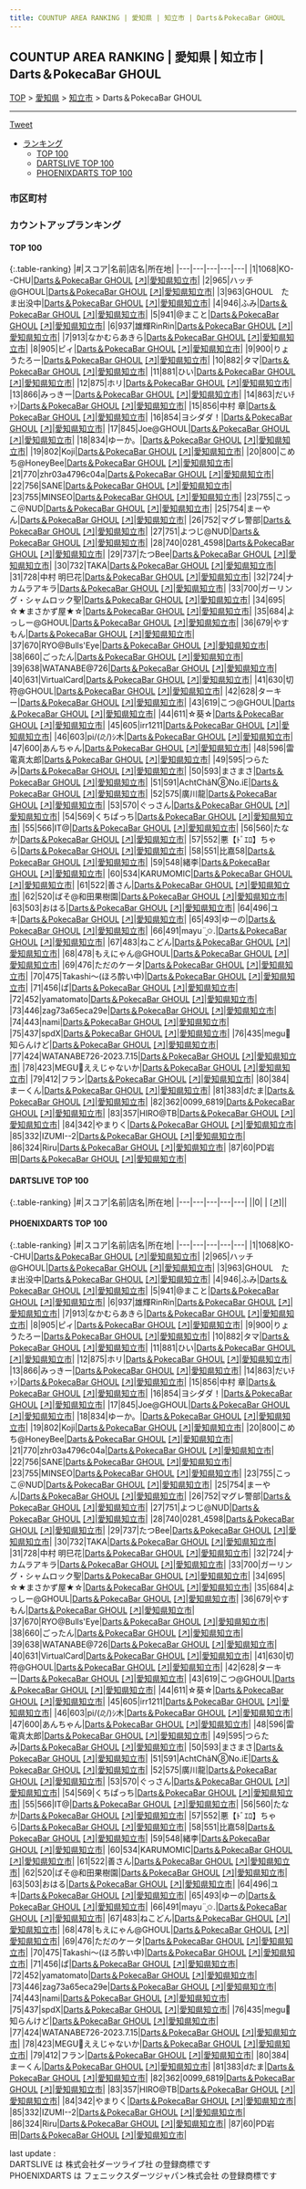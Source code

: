 ```yaml
---
title: COUNTUP AREA RANKING | 愛知県 | 知立市 | Darts＆PokecaBar GHOUL
---
```

## COUNTUP AREA RANKING | 愛知県 | 知立市 | Darts＆PokecaBar GHOUL

[TOP](/darts/rank/) > [愛知県](/darts/rank/愛知県/) > [知立市](/darts/rank/愛知県/知立市/) > Darts＆PokecaBar GHOUL

___

<a href="https://twitter.com/share?ref_src=twsrc%5Etfw" data-text="COUNTUP AREA RANKING | 愛知県知立市Darts＆PokecaBar GHOUL" class="twitter-share-button" data-hashtags="DARTSLIVE,PHOENIXDARTS,darts,ダーツ" data-show-count="false">Tweet</a>

* [ランキング](#カウントアップランキング)
    * [TOP 100](#top-100)
    * [DARTSLIVE TOP 100](#dartslive-top-100)
    * [PHOENIXDARTS TOP 100](#phoenixdarts-top-100)

### 市区町村

<ul>

</ul>

### カウントアップランキング

#### TOP 100



{:.table-ranking}
|#|スコア|名前|店名|所在地|
|---|---|---|---|---|
|1|1068|<span class="rank-name-pd">KO--CHU</span>|<a href="/darts/rank/shops/95827.html">Darts＆PokecaBar GHOUL</a> <a href="https://vs.phoenixdarts.com/jp/shop/shopDetailInfo/s_95827?s_seq=95827">[↗]</a>|<a href="/darts/rank/愛知県/知立市">愛知県知立市</a>|
|2|965|<span class="rank-name-pd">ハッチ@GHOUL</span>|<a href="/darts/rank/shops/95827.html">Darts＆PokecaBar GHOUL</a> <a href="https://vs.phoenixdarts.com/jp/shop/shopDetailInfo/s_95827?s_seq=95827">[↗]</a>|<a href="/darts/rank/愛知県/知立市">愛知県知立市</a>|
|3|963|<span class="rank-name-pd">GHOUL　たま出没中</span>|<a href="/darts/rank/shops/95827.html">Darts＆PokecaBar GHOUL</a> <a href="https://vs.phoenixdarts.com/jp/shop/shopDetailInfo/s_95827?s_seq=95827">[↗]</a>|<a href="/darts/rank/愛知県/知立市">愛知県知立市</a>|
|4|946|<span class="rank-name-pd">ふみ</span>|<a href="/darts/rank/shops/95827.html">Darts＆PokecaBar GHOUL</a> <a href="https://vs.phoenixdarts.com/jp/shop/shopDetailInfo/s_95827?s_seq=95827">[↗]</a>|<a href="/darts/rank/愛知県/知立市">愛知県知立市</a>|
|5|941|<span class="rank-name-pd">@まこと</span>|<a href="/darts/rank/shops/95827.html">Darts＆PokecaBar GHOUL</a> <a href="https://vs.phoenixdarts.com/jp/shop/shopDetailInfo/s_95827?s_seq=95827">[↗]</a>|<a href="/darts/rank/愛知県/知立市">愛知県知立市</a>|
|6|937|<span class="rank-name-pd">雄輝RinRin</span>|<a href="/darts/rank/shops/95827.html">Darts＆PokecaBar GHOUL</a> <a href="https://vs.phoenixdarts.com/jp/shop/shopDetailInfo/s_95827?s_seq=95827">[↗]</a>|<a href="/darts/rank/愛知県/知立市">愛知県知立市</a>|
|7|913|<span class="rank-name-pd">なかむらあきら</span>|<a href="/darts/rank/shops/95827.html">Darts＆PokecaBar GHOUL</a> <a href="https://vs.phoenixdarts.com/jp/shop/shopDetailInfo/s_95827?s_seq=95827">[↗]</a>|<a href="/darts/rank/愛知県/知立市">愛知県知立市</a>|
|8|905|<span class="rank-name-pd">ピィ</span>|<a href="/darts/rank/shops/95827.html">Darts＆PokecaBar GHOUL</a> <a href="https://vs.phoenixdarts.com/jp/shop/shopDetailInfo/s_95827?s_seq=95827">[↗]</a>|<a href="/darts/rank/愛知県/知立市">愛知県知立市</a>|
|9|900|<span class="rank-name-pd">りょうたろー</span>|<a href="/darts/rank/shops/95827.html">Darts＆PokecaBar GHOUL</a> <a href="https://vs.phoenixdarts.com/jp/shop/shopDetailInfo/s_95827?s_seq=95827">[↗]</a>|<a href="/darts/rank/愛知県/知立市">愛知県知立市</a>|
|10|882|<span class="rank-name-pd">タマ</span>|<a href="/darts/rank/shops/95827.html">Darts＆PokecaBar GHOUL</a> <a href="https://vs.phoenixdarts.com/jp/shop/shopDetailInfo/s_95827?s_seq=95827">[↗]</a>|<a href="/darts/rank/愛知県/知立市">愛知県知立市</a>|
|11|881|<span class="rank-name-pd">ひい</span>|<a href="/darts/rank/shops/95827.html">Darts＆PokecaBar GHOUL</a> <a href="https://vs.phoenixdarts.com/jp/shop/shopDetailInfo/s_95827?s_seq=95827">[↗]</a>|<a href="/darts/rank/愛知県/知立市">愛知県知立市</a>|
|12|875|<span class="rank-name-pd">ホリ</span>|<a href="/darts/rank/shops/95827.html">Darts＆PokecaBar GHOUL</a> <a href="https://vs.phoenixdarts.com/jp/shop/shopDetailInfo/s_95827?s_seq=95827">[↗]</a>|<a href="/darts/rank/愛知県/知立市">愛知県知立市</a>|
|13|866|<span class="rank-name-pd">みっきー</span>|<a href="/darts/rank/shops/95827.html">Darts＆PokecaBar GHOUL</a> <a href="https://vs.phoenixdarts.com/jp/shop/shopDetailInfo/s_95827?s_seq=95827">[↗]</a>|<a href="/darts/rank/愛知県/知立市">愛知県知立市</a>|
|14|863|<span class="rank-name-pd">だいﾁｬﾝ</span>|<a href="/darts/rank/shops/95827.html">Darts＆PokecaBar GHOUL</a> <a href="https://vs.phoenixdarts.com/jp/shop/shopDetailInfo/s_95827?s_seq=95827">[↗]</a>|<a href="/darts/rank/愛知県/知立市">愛知県知立市</a>|
|15|856|<span class="rank-name-pd"><span class="pro-icon-pd"></span>中村 章</span>|<a href="/darts/rank/shops/95827.html">Darts＆PokecaBar GHOUL</a> <a href="https://vs.phoenixdarts.com/jp/shop/shopDetailInfo/s_95827?s_seq=95827">[↗]</a>|<a href="/darts/rank/愛知県/知立市">愛知県知立市</a>|
|16|854|<span class="rank-name-pd">ヨシダダ！</span>|<a href="/darts/rank/shops/95827.html">Darts＆PokecaBar GHOUL</a> <a href="https://vs.phoenixdarts.com/jp/shop/shopDetailInfo/s_95827?s_seq=95827">[↗]</a>|<a href="/darts/rank/愛知県/知立市">愛知県知立市</a>|
|17|845|<span class="rank-name-pd">Joe@GHOUL</span>|<a href="/darts/rank/shops/95827.html">Darts＆PokecaBar GHOUL</a> <a href="https://vs.phoenixdarts.com/jp/shop/shopDetailInfo/s_95827?s_seq=95827">[↗]</a>|<a href="/darts/rank/愛知県/知立市">愛知県知立市</a>|
|18|834|<span class="rank-name-pd">ゆーか。</span>|<a href="/darts/rank/shops/95827.html">Darts＆PokecaBar GHOUL</a> <a href="https://vs.phoenixdarts.com/jp/shop/shopDetailInfo/s_95827?s_seq=95827">[↗]</a>|<a href="/darts/rank/愛知県/知立市">愛知県知立市</a>|
|19|802|<span class="rank-name-pd">Koji</span>|<a href="/darts/rank/shops/95827.html">Darts＆PokecaBar GHOUL</a> <a href="https://vs.phoenixdarts.com/jp/shop/shopDetailInfo/s_95827?s_seq=95827">[↗]</a>|<a href="/darts/rank/愛知県/知立市">愛知県知立市</a>|
|20|800|<span class="rank-name-pd">こめち@HoneyBee</span>|<a href="/darts/rank/shops/95827.html">Darts＆PokecaBar GHOUL</a> <a href="https://vs.phoenixdarts.com/jp/shop/shopDetailInfo/s_95827?s_seq=95827">[↗]</a>|<a href="/darts/rank/愛知県/知立市">愛知県知立市</a>|
|21|770|<span class="rank-name-pd">zhr03a4796c04a</span>|<a href="/darts/rank/shops/95827.html">Darts＆PokecaBar GHOUL</a> <a href="https://vs.phoenixdarts.com/jp/shop/shopDetailInfo/s_95827?s_seq=95827">[↗]</a>|<a href="/darts/rank/愛知県/知立市">愛知県知立市</a>|
|22|756|<span class="rank-name-pd">SANE</span>|<a href="/darts/rank/shops/95827.html">Darts＆PokecaBar GHOUL</a> <a href="https://vs.phoenixdarts.com/jp/shop/shopDetailInfo/s_95827?s_seq=95827">[↗]</a>|<a href="/darts/rank/愛知県/知立市">愛知県知立市</a>|
|23|755|<span class="rank-name-pd">MINSEO</span>|<a href="/darts/rank/shops/95827.html">Darts＆PokecaBar GHOUL</a> <a href="https://vs.phoenixdarts.com/jp/shop/shopDetailInfo/s_95827?s_seq=95827">[↗]</a>|<a href="/darts/rank/愛知県/知立市">愛知県知立市</a>|
|23|755|<span class="rank-name-pd">こっこ＠NUD</span>|<a href="/darts/rank/shops/95827.html">Darts＆PokecaBar GHOUL</a> <a href="https://vs.phoenixdarts.com/jp/shop/shopDetailInfo/s_95827?s_seq=95827">[↗]</a>|<a href="/darts/rank/愛知県/知立市">愛知県知立市</a>|
|25|754|<span class="rank-name-pd">まーやん</span>|<a href="/darts/rank/shops/95827.html">Darts＆PokecaBar GHOUL</a> <a href="https://vs.phoenixdarts.com/jp/shop/shopDetailInfo/s_95827?s_seq=95827">[↗]</a>|<a href="/darts/rank/愛知県/知立市">愛知県知立市</a>|
|26|752|<span class="rank-name-pd">マグレ警部</span>|<a href="/darts/rank/shops/95827.html">Darts＆PokecaBar GHOUL</a> <a href="https://vs.phoenixdarts.com/jp/shop/shopDetailInfo/s_95827?s_seq=95827">[↗]</a>|<a href="/darts/rank/愛知県/知立市">愛知県知立市</a>|
|27|751|<span class="rank-name-pd">よつじ@NUD</span>|<a href="/darts/rank/shops/95827.html">Darts＆PokecaBar GHOUL</a> <a href="https://vs.phoenixdarts.com/jp/shop/shopDetailInfo/s_95827?s_seq=95827">[↗]</a>|<a href="/darts/rank/愛知県/知立市">愛知県知立市</a>|
|28|740|<span class="rank-name-pd">0281_4598</span>|<a href="/darts/rank/shops/95827.html">Darts＆PokecaBar GHOUL</a> <a href="https://vs.phoenixdarts.com/jp/shop/shopDetailInfo/s_95827?s_seq=95827">[↗]</a>|<a href="/darts/rank/愛知県/知立市">愛知県知立市</a>|
|29|737|<span class="rank-name-pd">たつBee</span>|<a href="/darts/rank/shops/95827.html">Darts＆PokecaBar GHOUL</a> <a href="https://vs.phoenixdarts.com/jp/shop/shopDetailInfo/s_95827?s_seq=95827">[↗]</a>|<a href="/darts/rank/愛知県/知立市">愛知県知立市</a>|
|30|732|<span class="rank-name-pd">TAKA</span>|<a href="/darts/rank/shops/95827.html">Darts＆PokecaBar GHOUL</a> <a href="https://vs.phoenixdarts.com/jp/shop/shopDetailInfo/s_95827?s_seq=95827">[↗]</a>|<a href="/darts/rank/愛知県/知立市">愛知県知立市</a>|
|31|728|<span class="rank-name-pd"><span class="pro-icon-pd"></span>中村 明巳花</span>|<a href="/darts/rank/shops/95827.html">Darts＆PokecaBar GHOUL</a> <a href="https://vs.phoenixdarts.com/jp/shop/shopDetailInfo/s_95827?s_seq=95827">[↗]</a>|<a href="/darts/rank/愛知県/知立市">愛知県知立市</a>|
|32|724|<span class="rank-name-pd">ナカムラアキラ</span>|<a href="/darts/rank/shops/95827.html">Darts＆PokecaBar GHOUL</a> <a href="https://vs.phoenixdarts.com/jp/shop/shopDetailInfo/s_95827?s_seq=95827">[↗]</a>|<a href="/darts/rank/愛知県/知立市">愛知県知立市</a>|
|33|700|<span class="rank-name-pd">ガーリング・シャムロック聖</span>|<a href="/darts/rank/shops/95827.html">Darts＆PokecaBar GHOUL</a> <a href="https://vs.phoenixdarts.com/jp/shop/shopDetailInfo/s_95827?s_seq=95827">[↗]</a>|<a href="/darts/rank/愛知県/知立市">愛知県知立市</a>|
|34|695|<span class="rank-name-pd">☆★まさかず屋★☆</span>|<a href="/darts/rank/shops/95827.html">Darts＆PokecaBar GHOUL</a> <a href="https://vs.phoenixdarts.com/jp/shop/shopDetailInfo/s_95827?s_seq=95827">[↗]</a>|<a href="/darts/rank/愛知県/知立市">愛知県知立市</a>|
|35|684|<span class="rank-name-pd">よっしー@GHOUL</span>|<a href="/darts/rank/shops/95827.html">Darts＆PokecaBar GHOUL</a> <a href="https://vs.phoenixdarts.com/jp/shop/shopDetailInfo/s_95827?s_seq=95827">[↗]</a>|<a href="/darts/rank/愛知県/知立市">愛知県知立市</a>|
|36|679|<span class="rank-name-pd">やすもん</span>|<a href="/darts/rank/shops/95827.html">Darts＆PokecaBar GHOUL</a> <a href="https://vs.phoenixdarts.com/jp/shop/shopDetailInfo/s_95827?s_seq=95827">[↗]</a>|<a href="/darts/rank/愛知県/知立市">愛知県知立市</a>|
|37|670|<span class="rank-name-pd">RYO@Bulls&#x27;Eye</span>|<a href="/darts/rank/shops/95827.html">Darts＆PokecaBar GHOUL</a> <a href="https://vs.phoenixdarts.com/jp/shop/shopDetailInfo/s_95827?s_seq=95827">[↗]</a>|<a href="/darts/rank/愛知県/知立市">愛知県知立市</a>|
|38|660|<span class="rank-name-pd">ごったん</span>|<a href="/darts/rank/shops/95827.html">Darts＆PokecaBar GHOUL</a> <a href="https://vs.phoenixdarts.com/jp/shop/shopDetailInfo/s_95827?s_seq=95827">[↗]</a>|<a href="/darts/rank/愛知県/知立市">愛知県知立市</a>|
|39|638|<span class="rank-name-pd">WATANABE@726</span>|<a href="/darts/rank/shops/95827.html">Darts＆PokecaBar GHOUL</a> <a href="https://vs.phoenixdarts.com/jp/shop/shopDetailInfo/s_95827?s_seq=95827">[↗]</a>|<a href="/darts/rank/愛知県/知立市">愛知県知立市</a>|
|40|631|<span class="rank-name-pd">VirtualCard</span>|<a href="/darts/rank/shops/95827.html">Darts＆PokecaBar GHOUL</a> <a href="https://vs.phoenixdarts.com/jp/shop/shopDetailInfo/s_95827?s_seq=95827">[↗]</a>|<a href="/darts/rank/愛知県/知立市">愛知県知立市</a>|
|41|630|<span class="rank-name-pd">切符@GHOUL</span>|<a href="/darts/rank/shops/95827.html">Darts＆PokecaBar GHOUL</a> <a href="https://vs.phoenixdarts.com/jp/shop/shopDetailInfo/s_95827?s_seq=95827">[↗]</a>|<a href="/darts/rank/愛知県/知立市">愛知県知立市</a>|
|42|628|<span class="rank-name-pd">ターキー</span>|<a href="/darts/rank/shops/95827.html">Darts＆PokecaBar GHOUL</a> <a href="https://vs.phoenixdarts.com/jp/shop/shopDetailInfo/s_95827?s_seq=95827">[↗]</a>|<a href="/darts/rank/愛知県/知立市">愛知県知立市</a>|
|43|619|<span class="rank-name-pd">こつ@GHOUL</span>|<a href="/darts/rank/shops/95827.html">Darts＆PokecaBar GHOUL</a> <a href="https://vs.phoenixdarts.com/jp/shop/shopDetailInfo/s_95827?s_seq=95827">[↗]</a>|<a href="/darts/rank/愛知県/知立市">愛知県知立市</a>|
|44|611|<span class="rank-name-pd">☆葵☆</span>|<a href="/darts/rank/shops/95827.html">Darts＆PokecaBar GHOUL</a> <a href="https://vs.phoenixdarts.com/jp/shop/shopDetailInfo/s_95827?s_seq=95827">[↗]</a>|<a href="/darts/rank/愛知県/知立市">愛知県知立市</a>|
|45|605|<span class="rank-name-pd">irr1211</span>|<a href="/darts/rank/shops/95827.html">Darts＆PokecaBar GHOUL</a> <a href="https://vs.phoenixdarts.com/jp/shop/shopDetailInfo/s_95827?s_seq=95827">[↗]</a>|<a href="/darts/rank/愛知県/知立市">愛知県知立市</a>|
|46|603|<span class="rank-name-pd">pi/(_ﾛ_;/)ｼ木</span>|<a href="/darts/rank/shops/95827.html">Darts＆PokecaBar GHOUL</a> <a href="https://vs.phoenixdarts.com/jp/shop/shopDetailInfo/s_95827?s_seq=95827">[↗]</a>|<a href="/darts/rank/愛知県/知立市">愛知県知立市</a>|
|47|600|<span class="rank-name-pd">あんちゃん</span>|<a href="/darts/rank/shops/95827.html">Darts＆PokecaBar GHOUL</a> <a href="https://vs.phoenixdarts.com/jp/shop/shopDetailInfo/s_95827?s_seq=95827">[↗]</a>|<a href="/darts/rank/愛知県/知立市">愛知県知立市</a>|
|48|596|<span class="rank-name-pd">雷電真太郎</span>|<a href="/darts/rank/shops/95827.html">Darts＆PokecaBar GHOUL</a> <a href="https://vs.phoenixdarts.com/jp/shop/shopDetailInfo/s_95827?s_seq=95827">[↗]</a>|<a href="/darts/rank/愛知県/知立市">愛知県知立市</a>|
|49|595|<span class="rank-name-pd">つらたみ</span>|<a href="/darts/rank/shops/95827.html">Darts＆PokecaBar GHOUL</a> <a href="https://vs.phoenixdarts.com/jp/shop/shopDetailInfo/s_95827?s_seq=95827">[↗]</a>|<a href="/darts/rank/愛知県/知立市">愛知県知立市</a>|
|50|593|<span class="rank-name-pd">まさまさ</span>|<a href="/darts/rank/shops/95827.html">Darts＆PokecaBar GHOUL</a> <a href="https://vs.phoenixdarts.com/jp/shop/shopDetailInfo/s_95827?s_seq=95827">[↗]</a>|<a href="/darts/rank/愛知県/知立市">愛知県知立市</a>|
|51|591|<span class="rank-name-pd">AchtChâN⑧No.iE</span>|<a href="/darts/rank/shops/95827.html">Darts＆PokecaBar GHOUL</a> <a href="https://vs.phoenixdarts.com/jp/shop/shopDetailInfo/s_95827?s_seq=95827">[↗]</a>|<a href="/darts/rank/愛知県/知立市">愛知県知立市</a>|
|52|575|<span class="rank-name-pd">廣川龍</span>|<a href="/darts/rank/shops/95827.html">Darts＆PokecaBar GHOUL</a> <a href="https://vs.phoenixdarts.com/jp/shop/shopDetailInfo/s_95827?s_seq=95827">[↗]</a>|<a href="/darts/rank/愛知県/知立市">愛知県知立市</a>|
|53|570|<span class="rank-name-pd">ぐっさん</span>|<a href="/darts/rank/shops/95827.html">Darts＆PokecaBar GHOUL</a> <a href="https://vs.phoenixdarts.com/jp/shop/shopDetailInfo/s_95827?s_seq=95827">[↗]</a>|<a href="/darts/rank/愛知県/知立市">愛知県知立市</a>|
|54|569|<span class="rank-name-pd">くちぱっち</span>|<a href="/darts/rank/shops/95827.html">Darts＆PokecaBar GHOUL</a> <a href="https://vs.phoenixdarts.com/jp/shop/shopDetailInfo/s_95827?s_seq=95827">[↗]</a>|<a href="/darts/rank/愛知県/知立市">愛知県知立市</a>|
|55|566|<span class="rank-name-pd">IT@</span>|<a href="/darts/rank/shops/95827.html">Darts＆PokecaBar GHOUL</a> <a href="https://vs.phoenixdarts.com/jp/shop/shopDetailInfo/s_95827?s_seq=95827">[↗]</a>|<a href="/darts/rank/愛知県/知立市">愛知県知立市</a>|
|56|560|<span class="rank-name-pd">たなか</span>|<a href="/darts/rank/shops/95827.html">Darts＆PokecaBar GHOUL</a> <a href="https://vs.phoenixdarts.com/jp/shop/shopDetailInfo/s_95827?s_seq=95827">[↗]</a>|<a href="/darts/rank/愛知県/知立市">愛知県知立市</a>|
|57|552|<span class="rank-name-pd">悪【ﾄﾞｴﾛ】ちゃら</span>|<a href="/darts/rank/shops/95827.html">Darts＆PokecaBar GHOUL</a> <a href="https://vs.phoenixdarts.com/jp/shop/shopDetailInfo/s_95827?s_seq=95827">[↗]</a>|<a href="/darts/rank/愛知県/知立市">愛知県知立市</a>|
|58|551|<span class="rank-name-pd">比嘉58</span>|<a href="/darts/rank/shops/95827.html">Darts＆PokecaBar GHOUL</a> <a href="https://vs.phoenixdarts.com/jp/shop/shopDetailInfo/s_95827?s_seq=95827">[↗]</a>|<a href="/darts/rank/愛知県/知立市">愛知県知立市</a>|
|59|548|<span class="rank-name-pd">緒李</span>|<a href="/darts/rank/shops/95827.html">Darts＆PokecaBar GHOUL</a> <a href="https://vs.phoenixdarts.com/jp/shop/shopDetailInfo/s_95827?s_seq=95827">[↗]</a>|<a href="/darts/rank/愛知県/知立市">愛知県知立市</a>|
|60|534|<span class="rank-name-pd">KARUMOMIC</span>|<a href="/darts/rank/shops/95827.html">Darts＆PokecaBar GHOUL</a> <a href="https://vs.phoenixdarts.com/jp/shop/shopDetailInfo/s_95827?s_seq=95827">[↗]</a>|<a href="/darts/rank/愛知県/知立市">愛知県知立市</a>|
|61|522|<span class="rank-name-pd">善さん</span>|<a href="/darts/rank/shops/95827.html">Darts＆PokecaBar GHOUL</a> <a href="https://vs.phoenixdarts.com/jp/shop/shopDetailInfo/s_95827?s_seq=95827">[↗]</a>|<a href="/darts/rank/愛知県/知立市">愛知県知立市</a>|
|62|520|<span class="rank-name-pd">ばそ@和田果樹園</span>|<a href="/darts/rank/shops/95827.html">Darts＆PokecaBar GHOUL</a> <a href="https://vs.phoenixdarts.com/jp/shop/shopDetailInfo/s_95827?s_seq=95827">[↗]</a>|<a href="/darts/rank/愛知県/知立市">愛知県知立市</a>|
|63|503|<span class="rank-name-pd">おはる</span>|<a href="/darts/rank/shops/95827.html">Darts＆PokecaBar GHOUL</a> <a href="https://vs.phoenixdarts.com/jp/shop/shopDetailInfo/s_95827?s_seq=95827">[↗]</a>|<a href="/darts/rank/愛知県/知立市">愛知県知立市</a>|
|64|496|<span class="rank-name-pd">ユキ</span>|<a href="/darts/rank/shops/95827.html">Darts＆PokecaBar GHOUL</a> <a href="https://vs.phoenixdarts.com/jp/shop/shopDetailInfo/s_95827?s_seq=95827">[↗]</a>|<a href="/darts/rank/愛知県/知立市">愛知県知立市</a>|
|65|493|<span class="rank-name-pd">ゆーの</span>|<a href="/darts/rank/shops/95827.html">Darts＆PokecaBar GHOUL</a> <a href="https://vs.phoenixdarts.com/jp/shop/shopDetailInfo/s_95827?s_seq=95827">[↗]</a>|<a href="/darts/rank/愛知県/知立市">愛知県知立市</a>|
|66|491|<span class="rank-name-pd">mayu¨̮✩.</span>|<a href="/darts/rank/shops/95827.html">Darts＆PokecaBar GHOUL</a> <a href="https://vs.phoenixdarts.com/jp/shop/shopDetailInfo/s_95827?s_seq=95827">[↗]</a>|<a href="/darts/rank/愛知県/知立市">愛知県知立市</a>|
|67|483|<span class="rank-name-pd">ねこどん</span>|<a href="/darts/rank/shops/95827.html">Darts＆PokecaBar GHOUL</a> <a href="https://vs.phoenixdarts.com/jp/shop/shopDetailInfo/s_95827?s_seq=95827">[↗]</a>|<a href="/darts/rank/愛知県/知立市">愛知県知立市</a>|
|68|478|<span class="rank-name-pd">もえにゃん@GHOUL</span>|<a href="/darts/rank/shops/95827.html">Darts＆PokecaBar GHOUL</a> <a href="https://vs.phoenixdarts.com/jp/shop/shopDetailInfo/s_95827?s_seq=95827">[↗]</a>|<a href="/darts/rank/愛知県/知立市">愛知県知立市</a>|
|69|476|<span class="rank-name-pd">ただのケータ</span>|<a href="/darts/rank/shops/95827.html">Darts＆PokecaBar GHOUL</a> <a href="https://vs.phoenixdarts.com/jp/shop/shopDetailInfo/s_95827?s_seq=95827">[↗]</a>|<a href="/darts/rank/愛知県/知立市">愛知県知立市</a>|
|70|475|<span class="rank-name-pd">Takashi〜(ほろ酔い中)</span>|<a href="/darts/rank/shops/95827.html">Darts＆PokecaBar GHOUL</a> <a href="https://vs.phoenixdarts.com/jp/shop/shopDetailInfo/s_95827?s_seq=95827">[↗]</a>|<a href="/darts/rank/愛知県/知立市">愛知県知立市</a>|
|71|456|<span class="rank-name-pd">ぱ</span>|<a href="/darts/rank/shops/95827.html">Darts＆PokecaBar GHOUL</a> <a href="https://vs.phoenixdarts.com/jp/shop/shopDetailInfo/s_95827?s_seq=95827">[↗]</a>|<a href="/darts/rank/愛知県/知立市">愛知県知立市</a>|
|72|452|<span class="rank-name-pd">yamatomato</span>|<a href="/darts/rank/shops/95827.html">Darts＆PokecaBar GHOUL</a> <a href="https://vs.phoenixdarts.com/jp/shop/shopDetailInfo/s_95827?s_seq=95827">[↗]</a>|<a href="/darts/rank/愛知県/知立市">愛知県知立市</a>|
|73|446|<span class="rank-name-pd">zag73a65eca29e</span>|<a href="/darts/rank/shops/95827.html">Darts＆PokecaBar GHOUL</a> <a href="https://vs.phoenixdarts.com/jp/shop/shopDetailInfo/s_95827?s_seq=95827">[↗]</a>|<a href="/darts/rank/愛知県/知立市">愛知県知立市</a>|
|74|443|<span class="rank-name-pd">nami</span>|<a href="/darts/rank/shops/95827.html">Darts＆PokecaBar GHOUL</a> <a href="https://vs.phoenixdarts.com/jp/shop/shopDetailInfo/s_95827?s_seq=95827">[↗]</a>|<a href="/darts/rank/愛知県/知立市">愛知県知立市</a>|
|75|437|<span class="rank-name-pd">spdX</span>|<a href="/darts/rank/shops/95827.html">Darts＆PokecaBar GHOUL</a> <a href="https://vs.phoenixdarts.com/jp/shop/shopDetailInfo/s_95827?s_seq=95827">[↗]</a>|<a href="/darts/rank/愛知県/知立市">愛知県知立市</a>|
|76|435|<span class="rank-name-pd">megu💜 知らんけど</span>|<a href="/darts/rank/shops/95827.html">Darts＆PokecaBar GHOUL</a> <a href="https://vs.phoenixdarts.com/jp/shop/shopDetailInfo/s_95827?s_seq=95827">[↗]</a>|<a href="/darts/rank/愛知県/知立市">愛知県知立市</a>|
|77|424|<span class="rank-name-pd">WATANABE726-2023.7.15</span>|<a href="/darts/rank/shops/95827.html">Darts＆PokecaBar GHOUL</a> <a href="https://vs.phoenixdarts.com/jp/shop/shopDetailInfo/s_95827?s_seq=95827">[↗]</a>|<a href="/darts/rank/愛知県/知立市">愛知県知立市</a>|
|78|423|<span class="rank-name-pd">MEGU🌈ええじゃないか</span>|<a href="/darts/rank/shops/95827.html">Darts＆PokecaBar GHOUL</a> <a href="https://vs.phoenixdarts.com/jp/shop/shopDetailInfo/s_95827?s_seq=95827">[↗]</a>|<a href="/darts/rank/愛知県/知立市">愛知県知立市</a>|
|79|412|<span class="rank-name-pd">フラン</span>|<a href="/darts/rank/shops/95827.html">Darts＆PokecaBar GHOUL</a> <a href="https://vs.phoenixdarts.com/jp/shop/shopDetailInfo/s_95827?s_seq=95827">[↗]</a>|<a href="/darts/rank/愛知県/知立市">愛知県知立市</a>|
|80|384|<span class="rank-name-pd">まーくん</span>|<a href="/darts/rank/shops/95827.html">Darts＆PokecaBar GHOUL</a> <a href="https://vs.phoenixdarts.com/jp/shop/shopDetailInfo/s_95827?s_seq=95827">[↗]</a>|<a href="/darts/rank/愛知県/知立市">愛知県知立市</a>|
|81|383|<span class="rank-name-pd">dたま</span>|<a href="/darts/rank/shops/95827.html">Darts＆PokecaBar GHOUL</a> <a href="https://vs.phoenixdarts.com/jp/shop/shopDetailInfo/s_95827?s_seq=95827">[↗]</a>|<a href="/darts/rank/愛知県/知立市">愛知県知立市</a>|
|82|362|<span class="rank-name-pd">0099_6819</span>|<a href="/darts/rank/shops/95827.html">Darts＆PokecaBar GHOUL</a> <a href="https://vs.phoenixdarts.com/jp/shop/shopDetailInfo/s_95827?s_seq=95827">[↗]</a>|<a href="/darts/rank/愛知県/知立市">愛知県知立市</a>|
|83|357|<span class="rank-name-pd">HIRO@TB</span>|<a href="/darts/rank/shops/95827.html">Darts＆PokecaBar GHOUL</a> <a href="https://vs.phoenixdarts.com/jp/shop/shopDetailInfo/s_95827?s_seq=95827">[↗]</a>|<a href="/darts/rank/愛知県/知立市">愛知県知立市</a>|
|84|342|<span class="rank-name-pd">やまりく</span>|<a href="/darts/rank/shops/95827.html">Darts＆PokecaBar GHOUL</a> <a href="https://vs.phoenixdarts.com/jp/shop/shopDetailInfo/s_95827?s_seq=95827">[↗]</a>|<a href="/darts/rank/愛知県/知立市">愛知県知立市</a>|
|85|332|<span class="rank-name-pd">IZUMI--2</span>|<a href="/darts/rank/shops/95827.html">Darts＆PokecaBar GHOUL</a> <a href="https://vs.phoenixdarts.com/jp/shop/shopDetailInfo/s_95827?s_seq=95827">[↗]</a>|<a href="/darts/rank/愛知県/知立市">愛知県知立市</a>|
|86|324|<span class="rank-name-pd">Riru</span>|<a href="/darts/rank/shops/95827.html">Darts＆PokecaBar GHOUL</a> <a href="https://vs.phoenixdarts.com/jp/shop/shopDetailInfo/s_95827?s_seq=95827">[↗]</a>|<a href="/darts/rank/愛知県/知立市">愛知県知立市</a>|
|87|60|<span class="rank-name-pd">PD岩田</span>|<a href="/darts/rank/shops/95827.html">Darts＆PokecaBar GHOUL</a> <a href="https://vs.phoenixdarts.com/jp/shop/shopDetailInfo/s_95827?s_seq=95827">[↗]</a>|<a href="/darts/rank/愛知県/知立市">愛知県知立市</a>|


#### DARTSLIVE TOP 100



{:.table-ranking}
|#|スコア|名前|店名|所在地|
|---|---|---|---|---|
||0|<span class="rank-name-dl"> </span>|<a href="/darts/rank/shops/.html"></a> <a href="">[↗]</a>|<a href="/darts/rank//"></a>|


#### PHOENIXDARTS TOP 100



{:.table-ranking}
|#|スコア|名前|店名|所在地|
|---|---|---|---|---|
|1|1068|<span class="rank-name-pd">KO--CHU</span>|<a href="/darts/rank/shops/95827.html">Darts＆PokecaBar GHOUL</a> <a href="https://vs.phoenixdarts.com/jp/shop/shopDetailInfo/s_95827?s_seq=95827">[↗]</a>|<a href="/darts/rank/愛知県/知立市">愛知県知立市</a>|
|2|965|<span class="rank-name-pd">ハッチ@GHOUL</span>|<a href="/darts/rank/shops/95827.html">Darts＆PokecaBar GHOUL</a> <a href="https://vs.phoenixdarts.com/jp/shop/shopDetailInfo/s_95827?s_seq=95827">[↗]</a>|<a href="/darts/rank/愛知県/知立市">愛知県知立市</a>|
|3|963|<span class="rank-name-pd">GHOUL　たま出没中</span>|<a href="/darts/rank/shops/95827.html">Darts＆PokecaBar GHOUL</a> <a href="https://vs.phoenixdarts.com/jp/shop/shopDetailInfo/s_95827?s_seq=95827">[↗]</a>|<a href="/darts/rank/愛知県/知立市">愛知県知立市</a>|
|4|946|<span class="rank-name-pd">ふみ</span>|<a href="/darts/rank/shops/95827.html">Darts＆PokecaBar GHOUL</a> <a href="https://vs.phoenixdarts.com/jp/shop/shopDetailInfo/s_95827?s_seq=95827">[↗]</a>|<a href="/darts/rank/愛知県/知立市">愛知県知立市</a>|
|5|941|<span class="rank-name-pd">@まこと</span>|<a href="/darts/rank/shops/95827.html">Darts＆PokecaBar GHOUL</a> <a href="https://vs.phoenixdarts.com/jp/shop/shopDetailInfo/s_95827?s_seq=95827">[↗]</a>|<a href="/darts/rank/愛知県/知立市">愛知県知立市</a>|
|6|937|<span class="rank-name-pd">雄輝RinRin</span>|<a href="/darts/rank/shops/95827.html">Darts＆PokecaBar GHOUL</a> <a href="https://vs.phoenixdarts.com/jp/shop/shopDetailInfo/s_95827?s_seq=95827">[↗]</a>|<a href="/darts/rank/愛知県/知立市">愛知県知立市</a>|
|7|913|<span class="rank-name-pd">なかむらあきら</span>|<a href="/darts/rank/shops/95827.html">Darts＆PokecaBar GHOUL</a> <a href="https://vs.phoenixdarts.com/jp/shop/shopDetailInfo/s_95827?s_seq=95827">[↗]</a>|<a href="/darts/rank/愛知県/知立市">愛知県知立市</a>|
|8|905|<span class="rank-name-pd">ピィ</span>|<a href="/darts/rank/shops/95827.html">Darts＆PokecaBar GHOUL</a> <a href="https://vs.phoenixdarts.com/jp/shop/shopDetailInfo/s_95827?s_seq=95827">[↗]</a>|<a href="/darts/rank/愛知県/知立市">愛知県知立市</a>|
|9|900|<span class="rank-name-pd">りょうたろー</span>|<a href="/darts/rank/shops/95827.html">Darts＆PokecaBar GHOUL</a> <a href="https://vs.phoenixdarts.com/jp/shop/shopDetailInfo/s_95827?s_seq=95827">[↗]</a>|<a href="/darts/rank/愛知県/知立市">愛知県知立市</a>|
|10|882|<span class="rank-name-pd">タマ</span>|<a href="/darts/rank/shops/95827.html">Darts＆PokecaBar GHOUL</a> <a href="https://vs.phoenixdarts.com/jp/shop/shopDetailInfo/s_95827?s_seq=95827">[↗]</a>|<a href="/darts/rank/愛知県/知立市">愛知県知立市</a>|
|11|881|<span class="rank-name-pd">ひい</span>|<a href="/darts/rank/shops/95827.html">Darts＆PokecaBar GHOUL</a> <a href="https://vs.phoenixdarts.com/jp/shop/shopDetailInfo/s_95827?s_seq=95827">[↗]</a>|<a href="/darts/rank/愛知県/知立市">愛知県知立市</a>|
|12|875|<span class="rank-name-pd">ホリ</span>|<a href="/darts/rank/shops/95827.html">Darts＆PokecaBar GHOUL</a> <a href="https://vs.phoenixdarts.com/jp/shop/shopDetailInfo/s_95827?s_seq=95827">[↗]</a>|<a href="/darts/rank/愛知県/知立市">愛知県知立市</a>|
|13|866|<span class="rank-name-pd">みっきー</span>|<a href="/darts/rank/shops/95827.html">Darts＆PokecaBar GHOUL</a> <a href="https://vs.phoenixdarts.com/jp/shop/shopDetailInfo/s_95827?s_seq=95827">[↗]</a>|<a href="/darts/rank/愛知県/知立市">愛知県知立市</a>|
|14|863|<span class="rank-name-pd">だいﾁｬﾝ</span>|<a href="/darts/rank/shops/95827.html">Darts＆PokecaBar GHOUL</a> <a href="https://vs.phoenixdarts.com/jp/shop/shopDetailInfo/s_95827?s_seq=95827">[↗]</a>|<a href="/darts/rank/愛知県/知立市">愛知県知立市</a>|
|15|856|<span class="rank-name-pd"><span class="pro-icon-pd"></span>中村 章</span>|<a href="/darts/rank/shops/95827.html">Darts＆PokecaBar GHOUL</a> <a href="https://vs.phoenixdarts.com/jp/shop/shopDetailInfo/s_95827?s_seq=95827">[↗]</a>|<a href="/darts/rank/愛知県/知立市">愛知県知立市</a>|
|16|854|<span class="rank-name-pd">ヨシダダ！</span>|<a href="/darts/rank/shops/95827.html">Darts＆PokecaBar GHOUL</a> <a href="https://vs.phoenixdarts.com/jp/shop/shopDetailInfo/s_95827?s_seq=95827">[↗]</a>|<a href="/darts/rank/愛知県/知立市">愛知県知立市</a>|
|17|845|<span class="rank-name-pd">Joe@GHOUL</span>|<a href="/darts/rank/shops/95827.html">Darts＆PokecaBar GHOUL</a> <a href="https://vs.phoenixdarts.com/jp/shop/shopDetailInfo/s_95827?s_seq=95827">[↗]</a>|<a href="/darts/rank/愛知県/知立市">愛知県知立市</a>|
|18|834|<span class="rank-name-pd">ゆーか。</span>|<a href="/darts/rank/shops/95827.html">Darts＆PokecaBar GHOUL</a> <a href="https://vs.phoenixdarts.com/jp/shop/shopDetailInfo/s_95827?s_seq=95827">[↗]</a>|<a href="/darts/rank/愛知県/知立市">愛知県知立市</a>|
|19|802|<span class="rank-name-pd">Koji</span>|<a href="/darts/rank/shops/95827.html">Darts＆PokecaBar GHOUL</a> <a href="https://vs.phoenixdarts.com/jp/shop/shopDetailInfo/s_95827?s_seq=95827">[↗]</a>|<a href="/darts/rank/愛知県/知立市">愛知県知立市</a>|
|20|800|<span class="rank-name-pd">こめち@HoneyBee</span>|<a href="/darts/rank/shops/95827.html">Darts＆PokecaBar GHOUL</a> <a href="https://vs.phoenixdarts.com/jp/shop/shopDetailInfo/s_95827?s_seq=95827">[↗]</a>|<a href="/darts/rank/愛知県/知立市">愛知県知立市</a>|
|21|770|<span class="rank-name-pd">zhr03a4796c04a</span>|<a href="/darts/rank/shops/95827.html">Darts＆PokecaBar GHOUL</a> <a href="https://vs.phoenixdarts.com/jp/shop/shopDetailInfo/s_95827?s_seq=95827">[↗]</a>|<a href="/darts/rank/愛知県/知立市">愛知県知立市</a>|
|22|756|<span class="rank-name-pd">SANE</span>|<a href="/darts/rank/shops/95827.html">Darts＆PokecaBar GHOUL</a> <a href="https://vs.phoenixdarts.com/jp/shop/shopDetailInfo/s_95827?s_seq=95827">[↗]</a>|<a href="/darts/rank/愛知県/知立市">愛知県知立市</a>|
|23|755|<span class="rank-name-pd">MINSEO</span>|<a href="/darts/rank/shops/95827.html">Darts＆PokecaBar GHOUL</a> <a href="https://vs.phoenixdarts.com/jp/shop/shopDetailInfo/s_95827?s_seq=95827">[↗]</a>|<a href="/darts/rank/愛知県/知立市">愛知県知立市</a>|
|23|755|<span class="rank-name-pd">こっこ＠NUD</span>|<a href="/darts/rank/shops/95827.html">Darts＆PokecaBar GHOUL</a> <a href="https://vs.phoenixdarts.com/jp/shop/shopDetailInfo/s_95827?s_seq=95827">[↗]</a>|<a href="/darts/rank/愛知県/知立市">愛知県知立市</a>|
|25|754|<span class="rank-name-pd">まーやん</span>|<a href="/darts/rank/shops/95827.html">Darts＆PokecaBar GHOUL</a> <a href="https://vs.phoenixdarts.com/jp/shop/shopDetailInfo/s_95827?s_seq=95827">[↗]</a>|<a href="/darts/rank/愛知県/知立市">愛知県知立市</a>|
|26|752|<span class="rank-name-pd">マグレ警部</span>|<a href="/darts/rank/shops/95827.html">Darts＆PokecaBar GHOUL</a> <a href="https://vs.phoenixdarts.com/jp/shop/shopDetailInfo/s_95827?s_seq=95827">[↗]</a>|<a href="/darts/rank/愛知県/知立市">愛知県知立市</a>|
|27|751|<span class="rank-name-pd">よつじ@NUD</span>|<a href="/darts/rank/shops/95827.html">Darts＆PokecaBar GHOUL</a> <a href="https://vs.phoenixdarts.com/jp/shop/shopDetailInfo/s_95827?s_seq=95827">[↗]</a>|<a href="/darts/rank/愛知県/知立市">愛知県知立市</a>|
|28|740|<span class="rank-name-pd">0281_4598</span>|<a href="/darts/rank/shops/95827.html">Darts＆PokecaBar GHOUL</a> <a href="https://vs.phoenixdarts.com/jp/shop/shopDetailInfo/s_95827?s_seq=95827">[↗]</a>|<a href="/darts/rank/愛知県/知立市">愛知県知立市</a>|
|29|737|<span class="rank-name-pd">たつBee</span>|<a href="/darts/rank/shops/95827.html">Darts＆PokecaBar GHOUL</a> <a href="https://vs.phoenixdarts.com/jp/shop/shopDetailInfo/s_95827?s_seq=95827">[↗]</a>|<a href="/darts/rank/愛知県/知立市">愛知県知立市</a>|
|30|732|<span class="rank-name-pd">TAKA</span>|<a href="/darts/rank/shops/95827.html">Darts＆PokecaBar GHOUL</a> <a href="https://vs.phoenixdarts.com/jp/shop/shopDetailInfo/s_95827?s_seq=95827">[↗]</a>|<a href="/darts/rank/愛知県/知立市">愛知県知立市</a>|
|31|728|<span class="rank-name-pd"><span class="pro-icon-pd"></span>中村 明巳花</span>|<a href="/darts/rank/shops/95827.html">Darts＆PokecaBar GHOUL</a> <a href="https://vs.phoenixdarts.com/jp/shop/shopDetailInfo/s_95827?s_seq=95827">[↗]</a>|<a href="/darts/rank/愛知県/知立市">愛知県知立市</a>|
|32|724|<span class="rank-name-pd">ナカムラアキラ</span>|<a href="/darts/rank/shops/95827.html">Darts＆PokecaBar GHOUL</a> <a href="https://vs.phoenixdarts.com/jp/shop/shopDetailInfo/s_95827?s_seq=95827">[↗]</a>|<a href="/darts/rank/愛知県/知立市">愛知県知立市</a>|
|33|700|<span class="rank-name-pd">ガーリング・シャムロック聖</span>|<a href="/darts/rank/shops/95827.html">Darts＆PokecaBar GHOUL</a> <a href="https://vs.phoenixdarts.com/jp/shop/shopDetailInfo/s_95827?s_seq=95827">[↗]</a>|<a href="/darts/rank/愛知県/知立市">愛知県知立市</a>|
|34|695|<span class="rank-name-pd">☆★まさかず屋★☆</span>|<a href="/darts/rank/shops/95827.html">Darts＆PokecaBar GHOUL</a> <a href="https://vs.phoenixdarts.com/jp/shop/shopDetailInfo/s_95827?s_seq=95827">[↗]</a>|<a href="/darts/rank/愛知県/知立市">愛知県知立市</a>|
|35|684|<span class="rank-name-pd">よっしー@GHOUL</span>|<a href="/darts/rank/shops/95827.html">Darts＆PokecaBar GHOUL</a> <a href="https://vs.phoenixdarts.com/jp/shop/shopDetailInfo/s_95827?s_seq=95827">[↗]</a>|<a href="/darts/rank/愛知県/知立市">愛知県知立市</a>|
|36|679|<span class="rank-name-pd">やすもん</span>|<a href="/darts/rank/shops/95827.html">Darts＆PokecaBar GHOUL</a> <a href="https://vs.phoenixdarts.com/jp/shop/shopDetailInfo/s_95827?s_seq=95827">[↗]</a>|<a href="/darts/rank/愛知県/知立市">愛知県知立市</a>|
|37|670|<span class="rank-name-pd">RYO@Bulls&#x27;Eye</span>|<a href="/darts/rank/shops/95827.html">Darts＆PokecaBar GHOUL</a> <a href="https://vs.phoenixdarts.com/jp/shop/shopDetailInfo/s_95827?s_seq=95827">[↗]</a>|<a href="/darts/rank/愛知県/知立市">愛知県知立市</a>|
|38|660|<span class="rank-name-pd">ごったん</span>|<a href="/darts/rank/shops/95827.html">Darts＆PokecaBar GHOUL</a> <a href="https://vs.phoenixdarts.com/jp/shop/shopDetailInfo/s_95827?s_seq=95827">[↗]</a>|<a href="/darts/rank/愛知県/知立市">愛知県知立市</a>|
|39|638|<span class="rank-name-pd">WATANABE@726</span>|<a href="/darts/rank/shops/95827.html">Darts＆PokecaBar GHOUL</a> <a href="https://vs.phoenixdarts.com/jp/shop/shopDetailInfo/s_95827?s_seq=95827">[↗]</a>|<a href="/darts/rank/愛知県/知立市">愛知県知立市</a>|
|40|631|<span class="rank-name-pd">VirtualCard</span>|<a href="/darts/rank/shops/95827.html">Darts＆PokecaBar GHOUL</a> <a href="https://vs.phoenixdarts.com/jp/shop/shopDetailInfo/s_95827?s_seq=95827">[↗]</a>|<a href="/darts/rank/愛知県/知立市">愛知県知立市</a>|
|41|630|<span class="rank-name-pd">切符@GHOUL</span>|<a href="/darts/rank/shops/95827.html">Darts＆PokecaBar GHOUL</a> <a href="https://vs.phoenixdarts.com/jp/shop/shopDetailInfo/s_95827?s_seq=95827">[↗]</a>|<a href="/darts/rank/愛知県/知立市">愛知県知立市</a>|
|42|628|<span class="rank-name-pd">ターキー</span>|<a href="/darts/rank/shops/95827.html">Darts＆PokecaBar GHOUL</a> <a href="https://vs.phoenixdarts.com/jp/shop/shopDetailInfo/s_95827?s_seq=95827">[↗]</a>|<a href="/darts/rank/愛知県/知立市">愛知県知立市</a>|
|43|619|<span class="rank-name-pd">こつ@GHOUL</span>|<a href="/darts/rank/shops/95827.html">Darts＆PokecaBar GHOUL</a> <a href="https://vs.phoenixdarts.com/jp/shop/shopDetailInfo/s_95827?s_seq=95827">[↗]</a>|<a href="/darts/rank/愛知県/知立市">愛知県知立市</a>|
|44|611|<span class="rank-name-pd">☆葵☆</span>|<a href="/darts/rank/shops/95827.html">Darts＆PokecaBar GHOUL</a> <a href="https://vs.phoenixdarts.com/jp/shop/shopDetailInfo/s_95827?s_seq=95827">[↗]</a>|<a href="/darts/rank/愛知県/知立市">愛知県知立市</a>|
|45|605|<span class="rank-name-pd">irr1211</span>|<a href="/darts/rank/shops/95827.html">Darts＆PokecaBar GHOUL</a> <a href="https://vs.phoenixdarts.com/jp/shop/shopDetailInfo/s_95827?s_seq=95827">[↗]</a>|<a href="/darts/rank/愛知県/知立市">愛知県知立市</a>|
|46|603|<span class="rank-name-pd">pi/(_ﾛ_;/)ｼ木</span>|<a href="/darts/rank/shops/95827.html">Darts＆PokecaBar GHOUL</a> <a href="https://vs.phoenixdarts.com/jp/shop/shopDetailInfo/s_95827?s_seq=95827">[↗]</a>|<a href="/darts/rank/愛知県/知立市">愛知県知立市</a>|
|47|600|<span class="rank-name-pd">あんちゃん</span>|<a href="/darts/rank/shops/95827.html">Darts＆PokecaBar GHOUL</a> <a href="https://vs.phoenixdarts.com/jp/shop/shopDetailInfo/s_95827?s_seq=95827">[↗]</a>|<a href="/darts/rank/愛知県/知立市">愛知県知立市</a>|
|48|596|<span class="rank-name-pd">雷電真太郎</span>|<a href="/darts/rank/shops/95827.html">Darts＆PokecaBar GHOUL</a> <a href="https://vs.phoenixdarts.com/jp/shop/shopDetailInfo/s_95827?s_seq=95827">[↗]</a>|<a href="/darts/rank/愛知県/知立市">愛知県知立市</a>|
|49|595|<span class="rank-name-pd">つらたみ</span>|<a href="/darts/rank/shops/95827.html">Darts＆PokecaBar GHOUL</a> <a href="https://vs.phoenixdarts.com/jp/shop/shopDetailInfo/s_95827?s_seq=95827">[↗]</a>|<a href="/darts/rank/愛知県/知立市">愛知県知立市</a>|
|50|593|<span class="rank-name-pd">まさまさ</span>|<a href="/darts/rank/shops/95827.html">Darts＆PokecaBar GHOUL</a> <a href="https://vs.phoenixdarts.com/jp/shop/shopDetailInfo/s_95827?s_seq=95827">[↗]</a>|<a href="/darts/rank/愛知県/知立市">愛知県知立市</a>|
|51|591|<span class="rank-name-pd">AchtChâN⑧No.iE</span>|<a href="/darts/rank/shops/95827.html">Darts＆PokecaBar GHOUL</a> <a href="https://vs.phoenixdarts.com/jp/shop/shopDetailInfo/s_95827?s_seq=95827">[↗]</a>|<a href="/darts/rank/愛知県/知立市">愛知県知立市</a>|
|52|575|<span class="rank-name-pd">廣川龍</span>|<a href="/darts/rank/shops/95827.html">Darts＆PokecaBar GHOUL</a> <a href="https://vs.phoenixdarts.com/jp/shop/shopDetailInfo/s_95827?s_seq=95827">[↗]</a>|<a href="/darts/rank/愛知県/知立市">愛知県知立市</a>|
|53|570|<span class="rank-name-pd">ぐっさん</span>|<a href="/darts/rank/shops/95827.html">Darts＆PokecaBar GHOUL</a> <a href="https://vs.phoenixdarts.com/jp/shop/shopDetailInfo/s_95827?s_seq=95827">[↗]</a>|<a href="/darts/rank/愛知県/知立市">愛知県知立市</a>|
|54|569|<span class="rank-name-pd">くちぱっち</span>|<a href="/darts/rank/shops/95827.html">Darts＆PokecaBar GHOUL</a> <a href="https://vs.phoenixdarts.com/jp/shop/shopDetailInfo/s_95827?s_seq=95827">[↗]</a>|<a href="/darts/rank/愛知県/知立市">愛知県知立市</a>|
|55|566|<span class="rank-name-pd">IT@</span>|<a href="/darts/rank/shops/95827.html">Darts＆PokecaBar GHOUL</a> <a href="https://vs.phoenixdarts.com/jp/shop/shopDetailInfo/s_95827?s_seq=95827">[↗]</a>|<a href="/darts/rank/愛知県/知立市">愛知県知立市</a>|
|56|560|<span class="rank-name-pd">たなか</span>|<a href="/darts/rank/shops/95827.html">Darts＆PokecaBar GHOUL</a> <a href="https://vs.phoenixdarts.com/jp/shop/shopDetailInfo/s_95827?s_seq=95827">[↗]</a>|<a href="/darts/rank/愛知県/知立市">愛知県知立市</a>|
|57|552|<span class="rank-name-pd">悪【ﾄﾞｴﾛ】ちゃら</span>|<a href="/darts/rank/shops/95827.html">Darts＆PokecaBar GHOUL</a> <a href="https://vs.phoenixdarts.com/jp/shop/shopDetailInfo/s_95827?s_seq=95827">[↗]</a>|<a href="/darts/rank/愛知県/知立市">愛知県知立市</a>|
|58|551|<span class="rank-name-pd">比嘉58</span>|<a href="/darts/rank/shops/95827.html">Darts＆PokecaBar GHOUL</a> <a href="https://vs.phoenixdarts.com/jp/shop/shopDetailInfo/s_95827?s_seq=95827">[↗]</a>|<a href="/darts/rank/愛知県/知立市">愛知県知立市</a>|
|59|548|<span class="rank-name-pd">緒李</span>|<a href="/darts/rank/shops/95827.html">Darts＆PokecaBar GHOUL</a> <a href="https://vs.phoenixdarts.com/jp/shop/shopDetailInfo/s_95827?s_seq=95827">[↗]</a>|<a href="/darts/rank/愛知県/知立市">愛知県知立市</a>|
|60|534|<span class="rank-name-pd">KARUMOMIC</span>|<a href="/darts/rank/shops/95827.html">Darts＆PokecaBar GHOUL</a> <a href="https://vs.phoenixdarts.com/jp/shop/shopDetailInfo/s_95827?s_seq=95827">[↗]</a>|<a href="/darts/rank/愛知県/知立市">愛知県知立市</a>|
|61|522|<span class="rank-name-pd">善さん</span>|<a href="/darts/rank/shops/95827.html">Darts＆PokecaBar GHOUL</a> <a href="https://vs.phoenixdarts.com/jp/shop/shopDetailInfo/s_95827?s_seq=95827">[↗]</a>|<a href="/darts/rank/愛知県/知立市">愛知県知立市</a>|
|62|520|<span class="rank-name-pd">ばそ@和田果樹園</span>|<a href="/darts/rank/shops/95827.html">Darts＆PokecaBar GHOUL</a> <a href="https://vs.phoenixdarts.com/jp/shop/shopDetailInfo/s_95827?s_seq=95827">[↗]</a>|<a href="/darts/rank/愛知県/知立市">愛知県知立市</a>|
|63|503|<span class="rank-name-pd">おはる</span>|<a href="/darts/rank/shops/95827.html">Darts＆PokecaBar GHOUL</a> <a href="https://vs.phoenixdarts.com/jp/shop/shopDetailInfo/s_95827?s_seq=95827">[↗]</a>|<a href="/darts/rank/愛知県/知立市">愛知県知立市</a>|
|64|496|<span class="rank-name-pd">ユキ</span>|<a href="/darts/rank/shops/95827.html">Darts＆PokecaBar GHOUL</a> <a href="https://vs.phoenixdarts.com/jp/shop/shopDetailInfo/s_95827?s_seq=95827">[↗]</a>|<a href="/darts/rank/愛知県/知立市">愛知県知立市</a>|
|65|493|<span class="rank-name-pd">ゆーの</span>|<a href="/darts/rank/shops/95827.html">Darts＆PokecaBar GHOUL</a> <a href="https://vs.phoenixdarts.com/jp/shop/shopDetailInfo/s_95827?s_seq=95827">[↗]</a>|<a href="/darts/rank/愛知県/知立市">愛知県知立市</a>|
|66|491|<span class="rank-name-pd">mayu¨̮✩.</span>|<a href="/darts/rank/shops/95827.html">Darts＆PokecaBar GHOUL</a> <a href="https://vs.phoenixdarts.com/jp/shop/shopDetailInfo/s_95827?s_seq=95827">[↗]</a>|<a href="/darts/rank/愛知県/知立市">愛知県知立市</a>|
|67|483|<span class="rank-name-pd">ねこどん</span>|<a href="/darts/rank/shops/95827.html">Darts＆PokecaBar GHOUL</a> <a href="https://vs.phoenixdarts.com/jp/shop/shopDetailInfo/s_95827?s_seq=95827">[↗]</a>|<a href="/darts/rank/愛知県/知立市">愛知県知立市</a>|
|68|478|<span class="rank-name-pd">もえにゃん@GHOUL</span>|<a href="/darts/rank/shops/95827.html">Darts＆PokecaBar GHOUL</a> <a href="https://vs.phoenixdarts.com/jp/shop/shopDetailInfo/s_95827?s_seq=95827">[↗]</a>|<a href="/darts/rank/愛知県/知立市">愛知県知立市</a>|
|69|476|<span class="rank-name-pd">ただのケータ</span>|<a href="/darts/rank/shops/95827.html">Darts＆PokecaBar GHOUL</a> <a href="https://vs.phoenixdarts.com/jp/shop/shopDetailInfo/s_95827?s_seq=95827">[↗]</a>|<a href="/darts/rank/愛知県/知立市">愛知県知立市</a>|
|70|475|<span class="rank-name-pd">Takashi〜(ほろ酔い中)</span>|<a href="/darts/rank/shops/95827.html">Darts＆PokecaBar GHOUL</a> <a href="https://vs.phoenixdarts.com/jp/shop/shopDetailInfo/s_95827?s_seq=95827">[↗]</a>|<a href="/darts/rank/愛知県/知立市">愛知県知立市</a>|
|71|456|<span class="rank-name-pd">ぱ</span>|<a href="/darts/rank/shops/95827.html">Darts＆PokecaBar GHOUL</a> <a href="https://vs.phoenixdarts.com/jp/shop/shopDetailInfo/s_95827?s_seq=95827">[↗]</a>|<a href="/darts/rank/愛知県/知立市">愛知県知立市</a>|
|72|452|<span class="rank-name-pd">yamatomato</span>|<a href="/darts/rank/shops/95827.html">Darts＆PokecaBar GHOUL</a> <a href="https://vs.phoenixdarts.com/jp/shop/shopDetailInfo/s_95827?s_seq=95827">[↗]</a>|<a href="/darts/rank/愛知県/知立市">愛知県知立市</a>|
|73|446|<span class="rank-name-pd">zag73a65eca29e</span>|<a href="/darts/rank/shops/95827.html">Darts＆PokecaBar GHOUL</a> <a href="https://vs.phoenixdarts.com/jp/shop/shopDetailInfo/s_95827?s_seq=95827">[↗]</a>|<a href="/darts/rank/愛知県/知立市">愛知県知立市</a>|
|74|443|<span class="rank-name-pd">nami</span>|<a href="/darts/rank/shops/95827.html">Darts＆PokecaBar GHOUL</a> <a href="https://vs.phoenixdarts.com/jp/shop/shopDetailInfo/s_95827?s_seq=95827">[↗]</a>|<a href="/darts/rank/愛知県/知立市">愛知県知立市</a>|
|75|437|<span class="rank-name-pd">spdX</span>|<a href="/darts/rank/shops/95827.html">Darts＆PokecaBar GHOUL</a> <a href="https://vs.phoenixdarts.com/jp/shop/shopDetailInfo/s_95827?s_seq=95827">[↗]</a>|<a href="/darts/rank/愛知県/知立市">愛知県知立市</a>|
|76|435|<span class="rank-name-pd">megu💜 知らんけど</span>|<a href="/darts/rank/shops/95827.html">Darts＆PokecaBar GHOUL</a> <a href="https://vs.phoenixdarts.com/jp/shop/shopDetailInfo/s_95827?s_seq=95827">[↗]</a>|<a href="/darts/rank/愛知県/知立市">愛知県知立市</a>|
|77|424|<span class="rank-name-pd">WATANABE726-2023.7.15</span>|<a href="/darts/rank/shops/95827.html">Darts＆PokecaBar GHOUL</a> <a href="https://vs.phoenixdarts.com/jp/shop/shopDetailInfo/s_95827?s_seq=95827">[↗]</a>|<a href="/darts/rank/愛知県/知立市">愛知県知立市</a>|
|78|423|<span class="rank-name-pd">MEGU🌈ええじゃないか</span>|<a href="/darts/rank/shops/95827.html">Darts＆PokecaBar GHOUL</a> <a href="https://vs.phoenixdarts.com/jp/shop/shopDetailInfo/s_95827?s_seq=95827">[↗]</a>|<a href="/darts/rank/愛知県/知立市">愛知県知立市</a>|
|79|412|<span class="rank-name-pd">フラン</span>|<a href="/darts/rank/shops/95827.html">Darts＆PokecaBar GHOUL</a> <a href="https://vs.phoenixdarts.com/jp/shop/shopDetailInfo/s_95827?s_seq=95827">[↗]</a>|<a href="/darts/rank/愛知県/知立市">愛知県知立市</a>|
|80|384|<span class="rank-name-pd">まーくん</span>|<a href="/darts/rank/shops/95827.html">Darts＆PokecaBar GHOUL</a> <a href="https://vs.phoenixdarts.com/jp/shop/shopDetailInfo/s_95827?s_seq=95827">[↗]</a>|<a href="/darts/rank/愛知県/知立市">愛知県知立市</a>|
|81|383|<span class="rank-name-pd">dたま</span>|<a href="/darts/rank/shops/95827.html">Darts＆PokecaBar GHOUL</a> <a href="https://vs.phoenixdarts.com/jp/shop/shopDetailInfo/s_95827?s_seq=95827">[↗]</a>|<a href="/darts/rank/愛知県/知立市">愛知県知立市</a>|
|82|362|<span class="rank-name-pd">0099_6819</span>|<a href="/darts/rank/shops/95827.html">Darts＆PokecaBar GHOUL</a> <a href="https://vs.phoenixdarts.com/jp/shop/shopDetailInfo/s_95827?s_seq=95827">[↗]</a>|<a href="/darts/rank/愛知県/知立市">愛知県知立市</a>|
|83|357|<span class="rank-name-pd">HIRO@TB</span>|<a href="/darts/rank/shops/95827.html">Darts＆PokecaBar GHOUL</a> <a href="https://vs.phoenixdarts.com/jp/shop/shopDetailInfo/s_95827?s_seq=95827">[↗]</a>|<a href="/darts/rank/愛知県/知立市">愛知県知立市</a>|
|84|342|<span class="rank-name-pd">やまりく</span>|<a href="/darts/rank/shops/95827.html">Darts＆PokecaBar GHOUL</a> <a href="https://vs.phoenixdarts.com/jp/shop/shopDetailInfo/s_95827?s_seq=95827">[↗]</a>|<a href="/darts/rank/愛知県/知立市">愛知県知立市</a>|
|85|332|<span class="rank-name-pd">IZUMI--2</span>|<a href="/darts/rank/shops/95827.html">Darts＆PokecaBar GHOUL</a> <a href="https://vs.phoenixdarts.com/jp/shop/shopDetailInfo/s_95827?s_seq=95827">[↗]</a>|<a href="/darts/rank/愛知県/知立市">愛知県知立市</a>|
|86|324|<span class="rank-name-pd">Riru</span>|<a href="/darts/rank/shops/95827.html">Darts＆PokecaBar GHOUL</a> <a href="https://vs.phoenixdarts.com/jp/shop/shopDetailInfo/s_95827?s_seq=95827">[↗]</a>|<a href="/darts/rank/愛知県/知立市">愛知県知立市</a>|
|87|60|<span class="rank-name-pd">PD岩田</span>|<a href="/darts/rank/shops/95827.html">Darts＆PokecaBar GHOUL</a> <a href="https://vs.phoenixdarts.com/jp/shop/shopDetailInfo/s_95827?s_seq=95827">[↗]</a>|<a href="/darts/rank/愛知県/知立市">愛知県知立市</a>|


<div class="footer border-top border-gray-light mt-5 pt-3 text-right text-gray">
    last update : <span style="font-weight: italic" id="foot_last_modified"></span><br />
    DARTSLIVE は 株式会社ダーツライブ社 の登録商標です<br />
    PHOENIXDARTS は フェニックスダーツジャパン株式会社 の登録商標です<br />
</div>

<script src="https://cdnjs.cloudflare.com/ajax/libs/jquery.tablesorter/2.31.3/js/jquery.tablesorter.min.js" integrity="sha512-qzgd5cYSZcosqpzpn7zF2ZId8f/8CHmFKZ8j7mU4OUXTNRd5g+ZHBPsgKEwoqxCtdQvExE5LprwwPAgoicguNg==" crossorigin="anonymous" referrerpolicy="no-referrer"></script>
<link rel="stylesheet" href="https://cdnjs.cloudflare.com/ajax/libs/jquery.tablesorter/2.31.3/css/theme.default.min.css" integrity="sha512-wghhOJkjQX0Lh3NSWvNKeZ0ZpNn+SPVXX1Qyc9OCaogADktxrBiBdKGDoqVUOyhStvMBmJQ8ZdMHiR3wuEq8+w==" crossorigin="anonymous" referrerpolicy="no-referrer" />
<script>
$(function() {
    $(".table-ranking").tablesorter({sortList:[[0, 0]]});
    $("#foot_last_modified").text(formatDate(new Date(document.lastModified), 'yyyy-MM-dd HH:mm:ss'));
});
</script>

<script async src="https://platform.twitter.com/widgets.js" charset="utf-8"></script>
